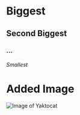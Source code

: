 # Biggest
## Second Biggest
### ...
###### Smallest

# Added Image
![Image of Yaktocat](https://octodex.github.com/images/yaktocat.png)
